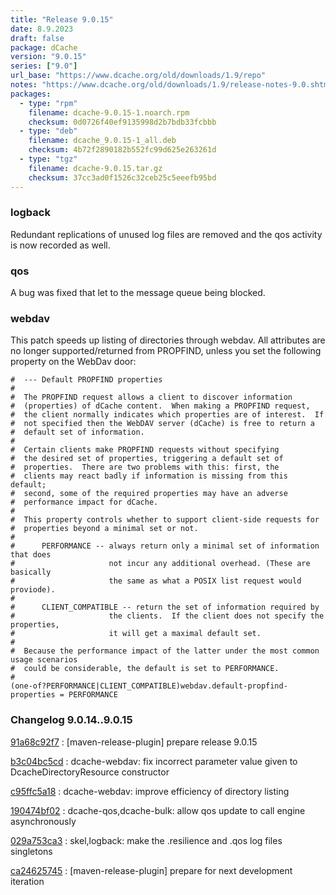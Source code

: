 ```yaml
---
title: "Release 9.0.15"
date: 8.9.2023
draft: false
package: dCache
version: "9.0.15"
series: ["9.0"]
url_base: "https://www.dcache.org/old/downloads/1.9/repo"
notes: "https://www.dcache.org/old/downloads/1.9/release-notes-9.0.shtml"
packages:
  - type: "rpm"
    filename: dcache-9.0.15-1.noarch.rpm
    checksum: 0d0726f40ef9135998d2b7bdb33fcbbb
  - type: "deb"
    filename: dcache_9.0.15-1_all.deb
    checksum: 4b72f2890182b552fc99d625e263261d
  - type: "tgz"
    filename: dcache-9.0.15.tar.gz
    checksum: 37cc3ad0f1526c32ceb25c5eeefb95bd
---
```


### logback

Redundant replications of unused log files are removed and the qos activity is now recorded as well.

### qos

A bug was fixed that let to the message queue being blocked.

### webdav

This patch speeds up listing of directories through webdav.
All attributes are no longer supported/returned from PROPFIND, unless you set the following property on the WebDav door:

```
#  --- Default PROPFIND properties
#
#  The PROPFIND request allows a client to discover information
#  (properties) of dCache content.  When making a PROPFIND request,
#  the client normally indicates which properties are of interest.  If
#  not specified then the WebDAV server (dCache) is free to return a
#  default set of information.
#
#  Certain clients make PROPFIND requests without specifying
#  the desired set of properties, triggering a default set of
#  properties.  There are two problems with this: first, the
#  clients may react badly if information is missing from this default;
#  second, some of the required properties may have an adverse
#  performance impact for dCache.
#
#  This property controls whether to support client-side requests for
#  properties beyond a minimal set or not.
#
#      PERFORMANCE -- always return only a minimal set of information that does
#                     not incur any additional overhead. (These are basically
#                     the same as what a POSIX list request would proviode).
#
#      CLIENT_COMPATIBLE -- return the set of information required by
#                     the clients.  If the client does not specify the properties,
#                     it will get a maximal default set.
#
#  Because the performance impact of the latter under the most common usage scenarios
#  could be considerable, the default is set to PERFORMANCE.
#
(one-of?PERFORMANCE|CLIENT_COMPATIBLE)webdav.default-propfind-properties = PERFORMANCE
```

### Changelog 9.0.14..9.0.15

<!-- git log 9.0.14..9.0.15 -no-merges -format='[%h](https://github.com/dcache/dcache/commit/%H)%n:   %s%n' -->

[91a68c92f7](https://github.com/dcache/dcache/commit/91a68c92f79b9518c2741446266a76545033586b)
:   [maven-release-plugin] prepare release 9.0.15

[b3c04bc5cd](https://github.com/dcache/dcache/commit/b3c04bc5cd3f8270d58762eaf3db3cb1068c396a)
:   dcache-webdav:  fix incorrect parameter value given to DcacheDirectoryResource constructor

[c95ffc5a18](https://github.com/dcache/dcache/commit/c95ffc5a18f3ca4e7b916df5fd367ffcbe6f17f8)
:   dcache-webdav:  improve efficiency of directory listing

[190474bf02](https://github.com/dcache/dcache/commit/190474bf02d66d313ab2f8163671523d24bb432b)
:   dcache-qos,dcache-bulk:  allow qos update to call engine asynchronously

[029a753ca3](https://github.com/dcache/dcache/commit/029a753ca330556768dc0251f5e3c0cf4167aad7)
:   skel,logback:  make the .resilience and .qos log files singletons

[ca24625745](https://github.com/dcache/dcache/commit/ca2462574598dda981c5423f35c18af99fa40635)
:   [maven-release-plugin] prepare for next development iteration

